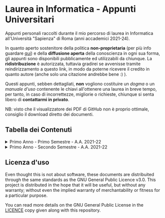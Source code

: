 # Laurea in Informatica - Appunti Universitari

Appunti personali raccolti durante il mio percorso di laurea in Informatica all'Università "Sapienza" di Roma (anni accademici 2021-24).

In quanto aperto sostenitore della politica __non-proprietaria__ (per più info guardare [qui](https://en.wikipedia.org/wiki/Copyleft)) e della __diffusione aperta__ della conoscienza in ogni sua forma, gli appunti sono disponibili pubblicamente ed utilizzabili da chiunque. La __ridistribuzione__ è autorizzata, tuttavia gradirei se avvenisse tramite reindirizzamento a questo link, in modo da poterne ricevere il credito in quanto autore (anche solo una citazione andrebbe bene :) ).

Questi appunti, sebben dettagliati, __non__ vogliono costituire un _dogma_ o un _manuale d'uso_ contenente le chiavi all'ottenere una laurea in breve tempo, per tanto, in caso di incorrettezze, migliorie o richieste, chiunque si senta libero di __contattarmi in privato__.

NB: visto che il visualizzatore dei PDF di GitHub non è proprio ottimale, consiglio il download diretto dei documenti.

## Tabella dei Contenuti

<details>
<summary>Primo Anno - Primo Semestre - A.A. 2021-22</summary>

| Corso | Status | Disponibilità |
| ----- | :----: | :----: |
| [Calcolo Differenziale](./Primo%20Anno/Calcolo%20Differenziale/) | In corso (10%) |  |
| [Progettazione di Sistemi Digitali](./Primo%20Anno/Progettazione%20di%20Sistemi%20Digitali.pdf/) | Completi (100%) | &check; |
| [Metodi Matematici per l'Informatica](./Primo%20Anno/Metodi%20Matematici%20per%20l'Informatica.pdf/) | In corso (50%) | &check; |
| [Fondamenti di Programmazione](./Primo%20Anno/Fondamenti%20di%20Programmazione/) | Non disponibili |  |

</details>

<details>
<summary>Primo Anno - Secondo Semestre - A.A. 2021-22</summary>
</details>

## Licenza d'uso

Even thought this is not about software, these documents are distribuited through the same standards as the GNU General Public Licence v3.0. This project is distributed in the hope that it will be useful, but without any warranty; without even the implied warranty of merchantability or fitness for a particular purpose.

You can read more details on the GNU General Public License in the [LICENCE](./LICENCE) copy given along with this repository.
